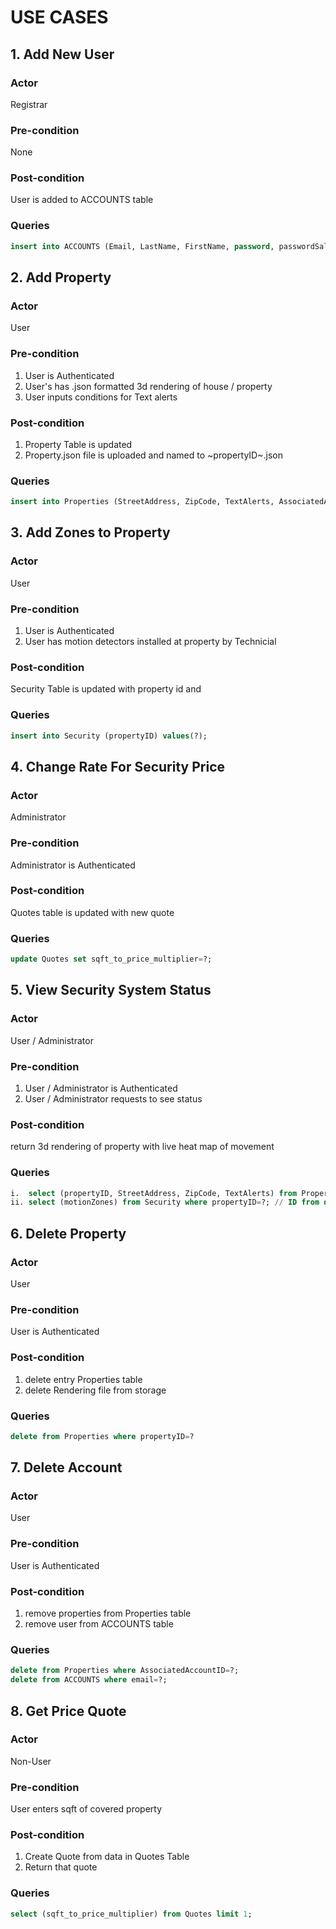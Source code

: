 # USE CASES

## 1. Add New User

### Actor

Registrar

### Pre-condition

None

### Post-condition

User is added to ACCOUNTS table

### Queries

```SQL
insert into ACCOUNTS (Email, LastName, FirstName, password, passwordSalt) values (?);
```

## 2. Add Property

### Actor

User

### Pre-condition

1. User is Authenticated
2. User's has .json formatted 3d rendering of house / property
3. User inputs conditions for Text alerts

### Post-condition

1. Property Table is updated
2. Property.json file is uploaded and named to ~propertyID~.json

### Queries

```SQL
insert into Properties (StreetAddress, ZipCode, TextAlerts, AssociatedAccount) values (?);
```

## 3. Add Zones to Property

### Actor

User

### Pre-condition

1. User is Authenticated
2. User has motion detectors installed at property by Technicial

### Post-condition

Security Table is updated with property id and 

### Queries

```SQL
insert into Security (propertyID) values(?);
```

## 4. Change Rate For Security Price

### Actor

Administrator

### Pre-condition

Administrator is Authenticated

### Post-condition

Quotes table is updated with new quote

### Queries

```SQL
update Quotes set sqft_to_price_multiplier=?;
```


## 5. View Security System Status

### Actor

User / Administrator

### Pre-condition

1. User / Administrator is Authenticated
2. User / Administrator requests to see status

### Post-condition

return 3d rendering of property with live heat map of movement

### Queries

```SQL
i.  select (propertyID, StreetAddress, ZipCode, TextAlerts) from Properties where `AssociatedAccountID`=?;
ii. select (motionZones) from Security where propertyID=?; // ID from query i
```

## 6. Delete Property

### Actor

User

### Pre-condition

User is Authenticated

### Post-condition

1. delete entry Properties table
2. delete Rendering file from storage

### Queries

```SQL
delete from Properties where propertyID=?
```

## 7. Delete Account

### Actor

User

### Pre-condition

User is Authenticated

### Post-condition

1. remove properties from Properties table
2. remove user from ACCOUNTS table

### Queries

```SQL
delete from Properties where AssociatedAccountID=?;
delete from ACCOUNTS where email=?;
```

## 8. Get Price Quote

### Actor

Non-User

### Pre-condition

User enters sqft of covered property

### Post-condition

1. Create Quote from data in Quotes Table
2. Return that quote

### Queries

```SQL
select (sqft_to_price_multiplier) from Quotes limit 1;
```
